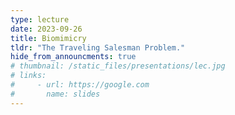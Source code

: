 ```yaml
---
type: lecture
date: 2023-09-26
title: Biomimicry
tldr: "The Traveling Salesman Problem."
hide_from_announcments: true
# thumbnail: /static_files/presentations/lec.jpg
# links:
#     - url: https://google.com
#       name: slides
---
```

